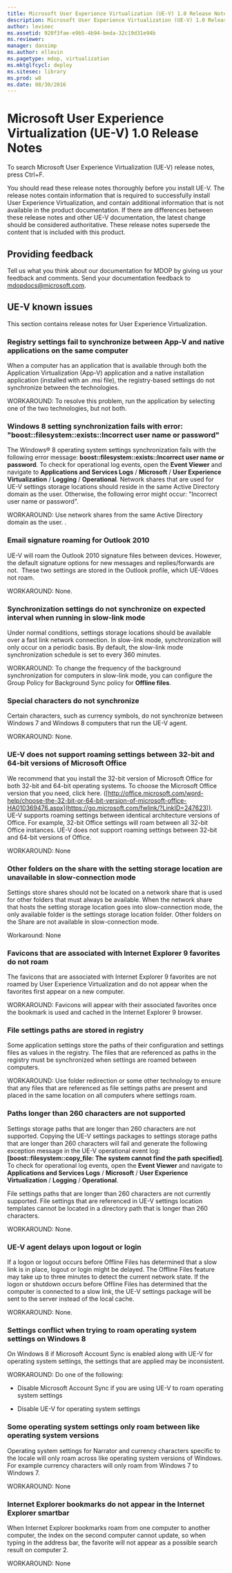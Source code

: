 ```yaml
---
title: Microsoft User Experience Virtualization (UE-V) 1.0 Release Notes
description: Microsoft User Experience Virtualization (UE-V) 1.0 Release Notes
author: levinec
ms.assetid: 920f3fae-e9b5-4b94-beda-32c19d31e94b
ms.reviewer: 
manager: dansimp
ms.author: ellevin
ms.pagetype: mdop, virtualization
ms.mktglfcycl: deploy
ms.sitesec: library
ms.prod: w8
ms.date: 08/30/2016
---
```



# Microsoft User Experience Virtualization (UE-V) 1.0 Release Notes


To search Microsoft User Experience Virtualization (UE-V) release notes, press Ctrl+F.

You should read these release notes thoroughly before you install UE-V. The release notes contain information that is required to successfully install User Experience Virtualization, and contain additional information that is not available in the product documentation. If there are differences between these release notes and other UE-V documentation, the latest change should be considered authoritative. These release notes supersede the content that is included with this product.

## Providing feedback


Tell us what you think about our documentation for MDOP by giving us your feedback and comments. Send your documentation feedback to [mdopdocs@microsoft.com](mailto:mdopdocs@microsoft.com?subject=UE-V%20Documentation).

## UE-V known issues


This section contains release notes for User Experience Virtualization.

### Registry settings fail to synchronize between App-V and native applications on the same computer

When a computer has an application that is available through both the Application Virtualization (App-V) application and a native installation application (installed with an .msi file), the registry-based settings do not synchronize between the technologies.

WORKAROUND: To resolve this problem, run the application by selecting one of the two technologies, but not both.

### Windows 8 setting synchronization fails with error: "boost::filesystem::exists::Incorrect user name or password"

The Windows® 8 operating system settings synchronization fails with the following error message: **boost::filesystem::exists::Incorrect user name or password**. To check for operational log events, open the **Event Viewer** and navigate to **Applications and Services Logs** / **Microsoft** / **User Experience Virtualization** / **Logging** / **Operational**. Network shares that are used for UE-V settings storage locations should reside in the same Active Directory domain as the user. Otherwise, the following error might occur: "Incorrect user name or password".

WORKAROUND: Use network shares from the same Active Directory domain as the user. .

### Email signature roaming for Outlook 2010

UE-V will roam the Outlook 2010 signature files between devices. However, the default signature options for new messages and replies/forwards are not.  These two settings are stored in the Outlook profile, which UE-Vdoes not roam.

WORKAROUND: None.

### Synchronization settings do not synchronize on expected interval when running in slow-link mode

Under normal conditions, settings storage locations should be available over a fast link network connection. In slow-link mode, synchronization will only occur on a periodic basis. By default, the slow-link mode synchronization schedule is set to every 360 minutes.

WORKAROUND: To change the frequency of the background synchronization for computers in slow-link mode, you can configure the Group Policy for Background Sync policy for **Offline files**.

### Special characters do not synchronize

Certain characters, such as currency symbols, do not synchronize between Windows 7 and Windows 8 computers that run the UE-V agent.

WORKAROUND: None.

### UE-V does not support roaming settings between 32-bit and 64-bit versions of Microsoft Office

We recommend that you install the 32-bit version of Microsoft Office for both 32-bit and 64-bit operating systems. To choose the Microsoft Office version that you need, click here. ([http://office.microsoft.com/word-help/choose-the-32-bit-or-64-bit-version-of-microsoft-office-HA010369476.aspx](https://go.microsoft.com/fwlink/?LinkID=247623)). UE-V supports roaming settings between identical architecture versions of Office. For example, 32-bit Office settings will roam between all 32-bit Office instances. UE-V does not support roaming settings between 32-bit and 64-bit versions of Office.

WORKAROUND: None

### Other folders on the share with the setting storage location are unavailable in slow-connection mode

Settings store shares should not be located on a network share that is used for other folders that must always be available. When the network share that hosts the setting storage location goes into slow-connection mode, the only available folder is the settings storage location folder. Other folders on the Share are not available in slow-connection mode.

Workaround: None

### Favicons that are associated with Internet Explorer 9 favorites do not roam

The favicons that are associated with Internet Explorer 9 favorites are not roamed by User Experience Virtualization and do not appear when the favorites first appear on a new computer.

WORKAROUND: Favicons will appear with their associated favorites once the bookmark is used and cached in the Internet Explorer 9 browser.

### File settings paths are stored in registry

Some application settings store the paths of their configuration and settings files as values in the registry. The files that are referenced as paths in the registry must be synchronized when settings are roamed between computers.

WORKAROUND: Use folder redirection or some other technology to ensure that any files that are referenced as file settings paths are present and placed in the same location on all computers where settings roam.

### Paths longer than 260 characters are not supported

Settings storage paths that are longer than 260 characters are not supported. Copying the UE-V settings packages to settings storage paths that are longer than 260 characters will fail and generate the following exception message in the UE-V operational event log: **\[boost::filesystem::copy\_file: The system cannot find the path specified\]**. To check for operational log events, open the **Event Viewer** and navigate to **Applications and Services Logs** / **Microsoft** / **User Experience Virtualization** / **Logging** / **Operational**.

File settings paths that are longer than 260 characters are not currently supported. File settings that are referenced in UE-V settings location templates cannot be located in a directory path that is longer than 260 characters.

WORKAROUND: None.

### UE-V agent delays upon logout or login

If a logon or logout occurs before Offline Files has determined that a slow link is in place, logout or login might be delayed. The Offline Files feature may take up to three minutes to detect the current network state. If the logon or shutdown occurs before Offline Files has determined that the computer is connected to a slow link, the UE-V settings package will be sent to the server instead of the local cache.

WORKAROUND: None.

### Settings conflict when trying to roam operating system settings on Windows 8

On Windows 8 if Microsoft Account Sync is enabled along with UE-V for operating system settings, the settings that are applied may be inconsistent.

WORKAROUND: Do one of the following:

-   Disable Microsoft Account Sync if you are using UE-V to roam operating system settings

-   Disable UE-V for operating system settings

### Some operating system settings only roam between like operating system versions

Operating system settings for Narrator and currency characters specific to the locale will only roam across like operating system versions of Windows. For example currency characters will only roam from Windows 7 to Windows 7.

WORKAROUND: None

### Internet Explorer bookmarks do not appear in the Internet Explorer smartbar

When Internet Explorer bookmarks roam from one computer to another computer, the index on the second computer cannot update, so when typing in the address bar, the favorite will not appear as a possible search result on computer 2.

WORKAROUND: None

 

 





